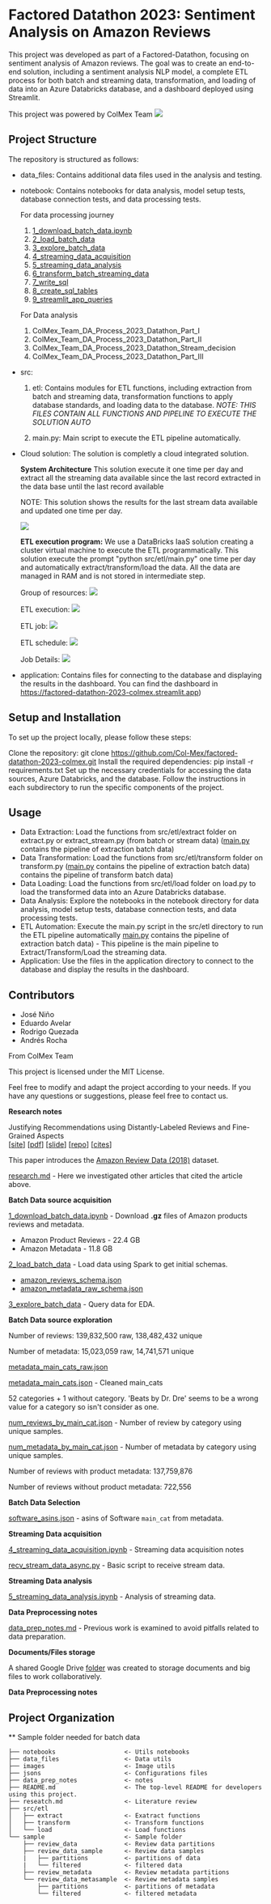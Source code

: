 # Factored Datathon 2023: Sentiment Analysis on Amazon Reviews

This project was developed as part of a Factored-Datathon, focusing on sentiment analysis of Amazon reviews. The goal was to create an end-to-end solution, including a sentiment analysis NLP model, a complete ETL process for both batch and streaming data, transformation, and loading of data into an Azure Databricks database, and a dashboard deployed using Streamlit.

This project was powered by ColMex Team
![](images/colmexlogo.png)

## Project Structure

The repository is structured as follows:

* data_files: Contains additional data files used in the analysis and testing.
* notebook: Contains notebooks for data analysis, model setup tests, database connection tests, and data processing tests.

    For data processing journey
    1. [1_download_batch_data.ipynb](notebooks/1_download_batch_data.ipynb)
    2. [2_load_batch_data](notebooks/2_load_batch_data.ipynb)
    3. [3_explore_batch_data](notebooks/3_explore_batch_data.ipynb)
    4. [4_streaming_data_acquisition](notebooks/4_streaming_data_acquisition.ipynb)
    5. [5_streaming_data_analysis](notebooks/5_streaming_data_analysis.ipynb)
    6. [6_transform_batch_streaming_data](notebooks/6_transform_batch_streaming_data.ipynb)
    7. [7_write_sql](notebooks/7_write_sql.ipynb)
    8. [8_create_sql_tables](notebooks/8_create_sql_tables.ipynb)
    9. [9_streamlit_app_queries](notebooks/9_streamlit_app_queries.ipynb)

    For Data analysis
    1. ColMex_Team_DA_Process_2023_Datathon_Part_I
    2. ColMex_Team_DA_Process_2023_Datathon_Part_II
    3. ColMex_Team_DA_Process_2023_Datathon_Stream_decision
    4. ColMex_Team_DA_Process_2023_Datathon_Part_III


* src:
    1. etl: Contains modules for ETL functions, including extraction from batch and streaming data, transformation functions to apply database standards, and loading data to the database. 
        *NOTE: THIS FILES CONTAIN ALL FUNCTIONS AND PIPELINE TO EXECUTE THE SOLUTION AUTO*

    2. main.py: Main script to execute the ETL pipeline automatically.
* Cloud solution:
    The solution is completly a cloud integrated solution.

    **System Architecture**
    This solution execute it one time per day and extract all the streaming data available since the last record extracted in the data base until the last record available 

    NOTE: This solution shows the results for the last stream data available and updated one time per day.

    ![](images/Brand_Health_solution.png)
    

    **ETL execution program:**
    We use a DataBricks IaaS solution creating a cluster virtual machine to execute the ETL programmatically. This solution execute the prompt "python src/etl/main.py" one time per day and automatically extract/transform/load the data. All the data are managed in RAM and is not stored in intermediate step.

    Group of resources:
    ![](images/server1.png)

    ETL execution:
    ![](images/server2.png)
    
    ETL job:
    ![](images/server3.png)
    
    ETL schedule:
    ![](images/server4.png)
    
    Job Details:
    ![](images/server5.png)

* application: Contains files for connecting to the database and displaying the results in the dashboard. You can find the dashboard in https://factored-datathon-2023-colmex.streamlit.app)




## Setup and Installation

To set up the project locally, please follow these steps:

Clone the repository: git clone https://github.com/Col-Mex/factored-datathon-2023-colmex.git
Install the required dependencies: pip install -r requirements.txt
Set up the necessary credentials for accessing the data sources, Azure Databricks, and the database.
Follow the instructions in each subdirectory to run the specific components of the project.

## Usage

* Data Extraction: Load the functions from src/etl/extract folder on extract.py or extract_stream.py (from batch or stream data) ([main.py](src/etl/extract/main.py) contains the pipeline of extraction batch data)
* Data Transformation: Load the functions from src/etl/transform folder on transform.py ([main.py](src/etl/transform/main.py) contains the pipeline of extraction batch data) contains the pipeline of transform batch data)
* Data Loading: Load the functions from src/etl/load folder on load.py to load the transformed data into an Azure Databricks database.
* Data Analysis: Explore the notebooks in the notebook directory for data analysis, model setup tests, database connection tests, and data processing tests.
* ETL Automation: Execute the main.py script in the src/etl directory to run the ETL pipeline automatically [main.py](src/etl/main.py) contains the pipeline of extraction batch data) - This pipeline is the main pipeline to Extract/Transform/Load the streaming data.
* Application: Use the files in the application directory to connect to the database and display the results in the dashboard.



## Contributors

* José Niño
* Eduardo Avelar
* Rodrigo Quezada
* Andrés Rocha

From ColMex Team

This project is licensed under the MIT License.

Feel free to modify and adapt the project according to your needs. If you have any questions or suggestions, please feel free to contact us.

**Research notes**

Justifying Recommendations using Distantly-Labeled Reviews and Fine-Grained Aspects  
[[site](https://aclanthology.org/D19-1018/)] [[pdf](https://aclanthology.org/D19-1018.pdf)] [[slide](https://nijianmo.github.io/slides/emnlp-19a.pdf)] [[repo](https://github.com/nijianmo/recsys_justification)] [[cites](https://scholar.google.com/scholar?oi=bibs&hl=en&cites=15486505894554216965)]

This paper introduces the [Amazon Review Data (2018)](https://nijianmo.github.io/amazon/index.html) dataset.

[research.md](research.md) - Here we investigated other articles that cited the article above. 

**Batch Data source acquisition**

[1_download_batch_data.ipynb](notebooks/1_download_batch_data.ipynb) - Download **.gz** files of Amazon products reviews and metadata.
* Amazon Product Reviews - 22.4 GB
* Amazon Metadata - 11.8 GB

[2_load_batch_data](notebooks/2_load_batch_data.ipynb) - Load data using Spark to get initial schemas.
* [amazon_reviews_schema.json](data_files/amazon_reviews_schema.json)
* [amazon_metadata_raw_schema.json](data_files/amazon_metadata_raw_schema.json)

[3_explore_batch_data](notebooks/3_explore_batch_data.ipynb) - Query data for EDA.


**Batch Data source exploration**

Number of reviews: 139,832,500 raw, 138,482,432 unique

Number of metadata: 15,023,059 raw, 14,741,571 unique

[metadata_main_cats_raw.json](data_files/metadata_main_cats_raw.json)

[metadata_main_cats.json](data_files/metadata_main_cats.json) - Cleaned main_cats

52 categories + 1 without category. 'Beats by Dr. Dre' seems to be a wrong value for a category so isn't consider as one.

[num_reviews_by_main_cat.json](data_files/num_reviews_by_main_cat.json) - 
Number of review by category using unique samples.

[num_metadata_by_main_cat.json](data_files/num_metadata_by_main_cat.json) - 
Number of metadata by category using unique samples.

Number of reviews with product metadata: 137,759,876

Number of reviews without product metadata: 722,556

**Batch Data Selection**

[software_asins.json](data_files/software_asins.json) - asins of Software `main_cat` from metadata.

**Streaming Data acquisition**

[4_streaming_data_acquisition.ipynb](notebooks/4_streaming_data_acquisition.ipynb) - Streaming data acquisition notes

[recv_stream_data_async.py](scripts/recv_stream_data_async.py) - Basic script to receive stream data.

**Streaming Data analysis**

[5_streaming_data_analysis.ipynb](notebooks/5_streaming_data_analysis.ipynb) - Analysis of streaming data.






**Data Preprocessing notes**

[data_prep_notes.md](data_prep_notes.md) - Previous work is examined to avoid pitfalls related to data preparation.

**Documents/Files storage**

A shared Google Drive [folder](https://drive.google.com/drive/folders/1RFptM5LDdVLjcFN5d3IdXtjWexsLs_oD) was created to storage documents and big files to work collaboratively.

**Data Preprocessing notes**

## Project Organization
** Sample folder needed for batch data

    ├── notebooks                   <- Utils notebooks
    ├── data_files                  <- Data utils
    ├── images                      <- Image utils
    ├── jsons                       <- Configurations files
    ├── data_prep_notes             <- notes
    ├── README.md                   <- The top-level README for developers using this project.
    ├── reseatch.md                 <- Literature review
    ├── src/etl
    │   ├── extract                 <- Exatract functions
    │   ├── transform               <- Transform functions
    │   └── load                    <- Load functions
    └── sample                      <- Sample folder
        ├── review_data             <- Review data partitions
        ├── review_data_sample      <- Review data samples
        |   ├── partitions          <- partitions of data
        |   └── filtered            <- filtered data
        ├── review_metadata         <- Review metadata partitions
        └── review_data_metasample  <- Review metadata samples
            ├── partitions          <- partitions of metadata
            └── filtered            <- filtered metadata

 